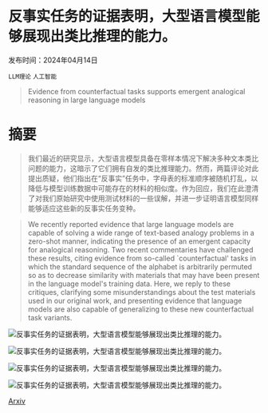 # 反事实任务的证据表明，大型语言模型能够展现出类比推理的能力。

发布时间：2024年04月14日

`LLM理论` `人工智能`

> Evidence from counterfactual tasks supports emergent analogical reasoning in large language models

# 摘要

> 我们最近的研究显示，大型语言模型具备在零样本情况下解决多种文本类比问题的能力，这暗示了它们拥有自发的类比推理能力。然而，两篇评论对此提出质疑，他们指出在“反事实”任务中，字母表的标准顺序被随机打乱，以降低与模型训练数据中可能存在的材料的相似度。作为回应，我们在此澄清了对我们原始研究中使用测试材料的一些误解，并进一步证明语言模型同样能够适应这些新的反事实任务变种。

> We recently reported evidence that large language models are capable of solving a wide range of text-based analogy problems in a zero-shot manner, indicating the presence of an emergent capacity for analogical reasoning. Two recent commentaries have challenged these results, citing evidence from so-called `counterfactual' tasks in which the standard sequence of the alphabet is arbitrarily permuted so as to decrease similarity with materials that may have been present in the language model's training data. Here, we reply to these critiques, clarifying some misunderstandings about the test materials used in our original work, and presenting evidence that language models are also capable of generalizing to these new counterfactual task variants.

![反事实任务的证据表明，大型语言模型能够展现出类比推理的能力。](../../../paper_images/2404.13070/x1.png)

![反事实任务的证据表明，大型语言模型能够展现出类比推理的能力。](../../../paper_images/2404.13070/x2.png)

![反事实任务的证据表明，大型语言模型能够展现出类比推理的能力。](../../../paper_images/2404.13070/x3.png)

![反事实任务的证据表明，大型语言模型能够展现出类比推理的能力。](../../../paper_images/2404.13070/x4.png)

[Arxiv](https://arxiv.org/abs/2404.13070)